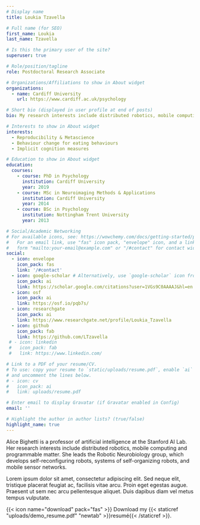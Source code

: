 ```yaml
---
# Display name
title: Loukia Tzavella

# Full name (for SEO)
first_name: Loukia 
last_name: Tzavella

# Is this the primary user of the site?
superuser: true

# Role/position/tagline
role: Postdoctoral Research Associate

# Organizations/Affiliations to show in About widget
organizations:
  - name: Cardiff University
    url: https://www.cardiff.ac.uk/psychology 

# Short bio (displayed in user profile at end of posts)
bio: My research interests include distributed robotics, mobile computing and programmable matter.

# Interests to show in About widget
interests:
  - Reproducibility & Metascience
  - Behaviour change for eating behaviours
  - Implicit cognition measures 

# Education to show in About widget
education:
  courses:
    - course: PhD in Psychology
      institution: Cardiff University
      year: 2019
    - course: MSc in Neuroimaging Methods & Applications
      institution: Cardiff University
      year: 2014
    - course: BSc in Psychology
      institution: Nottingham Trent University
      year: 2013

# Social/Academic Networking
# For available icons, see: https://wowchemy.com/docs/getting-started/page-builder/#icons
#   For an email link, use "fas" icon pack, "envelope" icon, and a link in the
#   form "mailto:your-email@example.com" or "/#contact" for contact widget.
social:
  - icon: envelope
    icon_pack: fas
    link: '/#contact'
  - icon: google-scholar # Alternatively, use `google-scholar` icon from `ai` icon pack
    icon_pack: ai
    link: https://scholar.google.com/citations?user=1VGs9C0AAAAJ&hl=en
  - icon: osf
    icon_pack: ai
    link: https://osf.io/pqb7s/ 
  - icon: researchgate
    icon_pack: ai
    link: https://www.researchgate.net/profile/Loukia_Tzavella 
  - icon: github
    icon_pack: fab
    link: https://github.com/LTzavella
 # - icon: linkedin
 #   icon_pack: fab
 #   link: https://www.linkedin.com/

# Link to a PDF of your resume/CV.
# To use: copy your resume to `static/uploads/resume.pdf`, enable `ai` icons in `params.yaml`,
# and uncomment the lines below.
# - icon: cv
#   icon_pack: ai
#   link: uploads/resume.pdf

# Enter email to display Gravatar (if Gravatar enabled in Config)
email: ''

# Highlight the author in author lists? (true/false)
highlight_name: true
---
```


Alice Bighetti is a professor of artificial intelligence at the Stanford AI Lab. Her research interests include distributed robotics, mobile computing and programmable matter. She leads the Robotic Neurobiology group, which develops self-reconfiguring robots, systems of self-organizing robots, and mobile sensor networks.

Lorem ipsum dolor sit amet, consectetur adipiscing elit. Sed neque elit, tristique placerat feugiat ac, facilisis vitae arcu. Proin eget egestas augue. Praesent ut sem nec arcu pellentesque aliquet. Duis dapibus diam vel metus tempus vulputate.

{{< icon name="download" pack="fas" >}} Download my {{< staticref "uploads/demo_resume.pdf" "newtab" >}}resumé{{< /staticref >}}.
